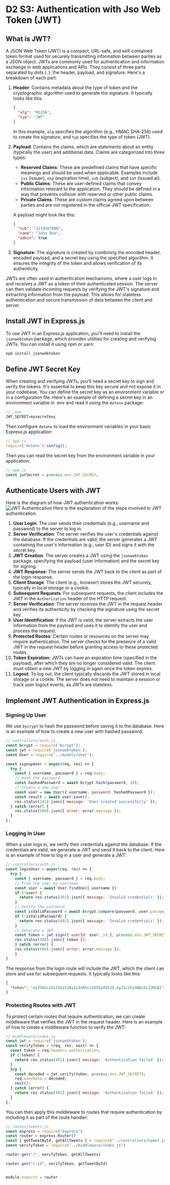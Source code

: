 # D2 S3: Authentication with Jso Web Token (JWT)

## What is JWT?
A JSON Web Token (JWT) is a compact, URL-safe, and self-contained token format used for securely transmitting information between parties as a JSON object. JWTs are commonly used for authentication and information exchange in web applications and APIs. They consist of three parts separated by dots (`.`): the header, payload, and signature. Here's a breakdown of each part:

1. **Header**: Contains metadata about the type of token and the cryptographic algorithm used to generate the signature. It typically looks like this:
   ```json
   {
     "alg": "HS256",
     "typ": "JWT"
   }
   ```
   In this example, `alg` specifies the algorithm (e.g., HMAC SHA-256) used to create the signature, and `typ` specifies the type of token (JWT).

2. **Payload**: Contains the claims, which are statements about an entity (typically the user) and additional data. Claims are categorized into three types:
    - **Reserved Claims**: These are predefined claims that have specific meanings and should be used when applicable. Examples include `iss` (issuer), `exp` (expiration time), `sub` (subject), and `iat` (issued at).
    - **Public Claims**: These are user-defined claims that convey information relevant to the application. They should be defined in a way that prevents collision with reserved or other public claims.
    - **Private Claims**: These are custom claims agreed upon between parties and are not registered in the official JWT specification.

   A payload might look like this:
   ```json
   {
     "sub": "1234567890",
     "name": "John Doe",
     "admin": true
   }
   ```

3. **Signature**: The signature is created by combining the encoded header, encoded payload, and a secret key using the specified algorithm. It ensures the integrity of the token and allows verification of its authenticity.

JWTs are often used in authentication mechanisms, where a user logs in and receives a JWT as a token of their authenticated session. The server can then validate incoming requests by verifying the JWT's signature and extracting information from the payload. This allows for stateless authentication and secure transmission of data between the client and server.

## Install JWT in Express.js
To use JWT in an Express.js application, you'll need to install the `jsonwebtoken` package, which provides utilities for creating and verifying JWTs. You can install it using npm or yarn:

```bash
npm install jsonwebtoken
```
## Define JWT Secret Key
When creating and verifying JWTs, you'll need a secret key to sign and verify the tokens. It's essential to keep this key secure and not expose it in your codebase. You can define the secret key as an environment variable or in a configuration file. 
Here's an example of defining a secret key in an environment variable in .env and read it using the `dotenv` package:

```javascript
// .env
JWT_SECRET=mysecretkey
```
Then configure `dotenv` to load the environment variables in your basic Express.js application:

```javascript
// app.js
require('dotenv').config();
```
Then you can read the secret key from the environment variable in your application:

```javascript
// app.js
const jwtSecret = process.env.JWT_SECRET;
```
## Authenticate Users with JWT
Here is the diagram of how JWT authentication works:
![JWT Authentication](assets/jwt-login.jpg)
Here is the explanation of the steps involved in JWT authentication:
1. **User Login**: The user sends their credentials (e.g., username and password) to the server to log in.
2. **Server Verification**: The server verifies the user's credentials against the database. If the credentials are valid, the server generates a JWT containing the user's information (e.g., user ID) and signs it with the secret key.
3. **JWT Creation**: The server creates a JWT using the `jsonwebtoken` package, specifying the payload (user information) and the secret key for signing.
4. **JWT Response**: The server sends the JWT back to the client as part of the login response.
5. **Client Storage**: The client (e.g., browser) stores the JWT securely, typically in local storage or a cookie.
6. **Subsequent Requests**: For subsequent requests, the client includes the JWT in the `Authorization` header of the HTTP request.
7. **Server Verification**: The server receives the JWT in the request header and verifies its authenticity by checking the signature using the secret key.
8. **User Identification**: If the JWT is valid, the server extracts the user information from the payload and uses it to identify the user and process the request.
9. **Protected Routes**: Certain routes or resources on the server may require authentication. The server checks for the presence of a valid JWT in the request header before granting access to these protected routes.
10. **Token Expiration**: JWTs can have an expiration time (specified in the payload), after which they are no longer considered valid. The client must obtain a new JWT by logging in again once the token expires.
11. **Logout**: To log out, the client typically discards the JWT stored in local storage or a cookie. The server does not need to maintain a session or track user logout events, as JWTs are stateless.

## Implement JWT Authentication in Express.js
### Signing Up User
We use `bycrypt` to hash the password before saving it to the database. Here is an example of how to create a new user with hashed password:

```javascript
// controllers/auth.js
const bcrypt = require('bcrypt');
const jwt = require('jsonwebtoken');
const User = require('../models/User');

const signupUser = async(req, res) => {
  try {
    const { username, password } = req.body;
    // Hash the password
    const hashedPassword = await bcrypt.hash(password, 10);
    // Create a new user
    const user = new User({ username, password: hashedPassword });
    const result = await user.save();
    res.status(201).json({ message: 'User created successfully' });
  } catch (error) {
    res.status(500).json({ error: error.message });
  }
};
```
### Logging In User
When a user logs in, we verify their credentials against the database. If the credentials are valid, we generate a JWT and send it back to the client. Here is an example of how to log in a user and generate a JWT:

```javascript
// controllers/auth.js
const loginUser = async(req, res) => {
  try {
    const { username, password } = req.body;
    // Find the user by username
    const user = await User.findOne({ username })
    if (!user) {
      return res.status(401).json({ message: 'Invalid credentials' });
    }
    // Verify the password
    const isValidPassword = await bcrypt.compare(password, user.password);
    if (!isValidPassword) {
      return res.status(401).json({ message: 'Invalid credentials' });
    }
    // Generate a JWT
    const token = jwt.sign({ userId: user._id }, process.env.JWT_SECRET, { expiresIn: '1h' });
    res.status(200).json({ token });
    } catch (error) {
    res.status(500).json({ error: error.message });
    }
}
```
The response from the login route will include the JWT, which the client can store and use for subsequent requests.
It typically looks like this:
```json
{
  "token": "eyJhbGciOiJIUzI1NiIsInR5cCI6IkpXVCJ9.eyJ1c2VySWQiOiI2MzQ1"
}
```
### Protecting Routes with JWT
To protect certain routes that require authentication, we can create middleware that verifies the JWT in the request header. Here is an example of how to create a middleware function to verify the JWT:

```javascript
// middleware/index.js
const jwt = require('jsonwebtoken');
const verifyToken = (req, res, next) => {
  const token = req.headers.authorization;
  if (!token) {
    return res.status(401).json({ message: 'Authentication failed' });
  }
  try {
    const decoded = jwt.verify(token, process.env.JWT_SECRET);
    req.userData = decoded;
    next();
  } catch (error) {
    return res.status(401).json({ message: 'Authentication failed' });
  }
};
```
You can then apply this middleware to routes that require authentication by including it as part of the route handler:

```javascript
// routes/tweets.js
const express = require("express")
const router = express.Router()
const { getTweetById, getAllTweets } = require("../controllers/tweet.js")
const verifyToken = require("../middleware/index.js")

router.get("/", verifyToken, getAllTweets)

router.get("/:id", verifyToken, getTweetById)


module.exports = router
```


